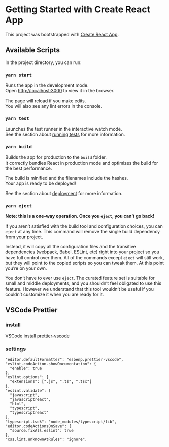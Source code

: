 # Getting Started with Create React App

This project was bootstrapped with [Create React App](https://github.com/facebook/create-react-app).

## Available Scripts

In the project directory, you can run:

### `yarn start`

Runs the app in the development mode.\
Open [http://localhost:3000](http://localhost:3000) to view it in the browser.

The page will reload if you make edits.\
You will also see any lint errors in the console.

### `yarn test`

Launches the test runner in the interactive watch mode.\
See the section about [running tests](https://facebook.github.io/create-react-app/docs/running-tests) for more information.

### `yarn build`

Builds the app for production to the `build` folder.\
It correctly bundles React in production mode and optimizes the build for the best performance.

The build is minified and the filenames include the hashes.\
Your app is ready to be deployed!

See the section about [deployment](https://facebook.github.io/create-react-app/docs/deployment) for more information.

### `yarn eject`

**Note: this is a one-way operation. Once you `eject`, you can’t go back!**

If you aren’t satisfied with the build tool and configuration choices, you can `eject` at any time. This command will remove the single build dependency from your project.

Instead, it will copy all the configuration files and the transitive dependencies (webpack, Babel, ESLint, etc) right into your project so you have full control over them. All of the commands except `eject` will still work, but they will point to the copied scripts so you can tweak them. At this point you’re on your own.

You don’t have to ever use `eject`. The curated feature set is suitable for small and middle deployments, and you shouldn’t feel obligated to use this feature. However we understand that this tool wouldn’t be useful if you couldn’t customize it when you are ready for it.

## VSCode Prettier

### install

VSCode install [prettier-vscode](https://marketplace.visualstudio.com/items?itemName=esbenp.prettier-vscode)

### settings

```
"editor.defaultFormatter": "esbenp.prettier-vscode",
"eslint.codeAction.showDocumentation": {
  "enable": true
},
"eslint.options": {
  "extensions": [".js", ".ts", ".tsx"]
},
"eslint.validate": [
  "javascript",
  "javascriptreact",
  "html",
  "typescript",
  "typescriptreact"
],
"typescript.tsdk": "node_modules/typescript/lib",
"editor.codeActionsOnSave": {
  "source.fixAll.eslint": true
},
"css.lint.unknownAtRules": "ignore",
```
